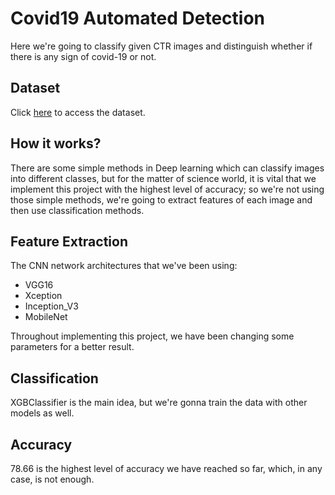 # Covid19 Automated Detection
Here we're going to classify given CTR images and distinguish whether if there is any sign of covid-19 or not.

## Dataset
Click [here](https://github.com/muhammedtalo/COVID-19) to access the dataset.
## How it works?
There are some simple methods in Deep learning which can classify images into different classes, but for the matter of science world, it is vital that we implement this project with the highest level of accuracy; so we're not using those simple methods, we're going to extract features of each image and then use classification methods.

## Feature Extraction
The CNN network architectures that we've been using:
* VGG16
* Xception
* Inception_V3
* MobileNet

Throughout implementing this project, we have been changing some parameters for a better result.

## Classification
XGBClassifier is the main idea, but we're gonna train the data with other models as well.

## Accuracy
78.66 is the highest level of accuracy we have reached so far, which, in any case, is not enough.
